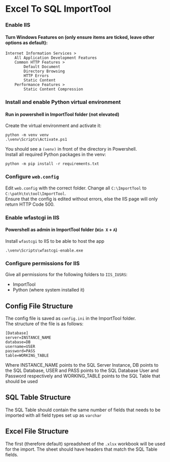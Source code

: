 # Excel To SQL ImportTool
### Enable IIS
#### Turn Windows Features on (only ensure items are ticked, leave other options as default):
```
Internet Information Services >
	All Application Development Features
	Common HTTP Features >
		Default Document
		Directory Browsing
		HTTP Errors
		Static Content
	Performance Features >
		Static Content Compression
```

### Install and enable Python virtual environment
#### Run in powershell in ImportTool folder (not elevated) 
Create the virtual environment and activate it:
```
python -m venv venv
.\venv\Scripts\Activate.ps1
```
You should see a `(venv)` in front of the directory in Powershell. 
<br />
Install all required Python packages in the venv:
```
python -m pip install -r requirements.txt
```

### Configure `web.config`
Edit `web.config` with the correct folder. Change all `C:\ImportTool` to `C:\path\to\tool\ImportTool`. 
<br />
Ensure that the config is edited without errors, else the IIS page will only return HTTP Code 500.

### Enable wfastcgi in IIS
#### Powershell as admin in ImportTool folder (`Win X` + `A`) 
Install `wfastcgi` to IIS to be able to host the app
```
.\venv\Scripts\wfastcgi-enable.exe
```

### Configure permissions for IIS
Give all permissions for the following folders to `IIS_IUSRS`: 
- ImportTool
- Python (where system installed it)

## Config File Structure
The config file is saved as `config.ini` in the ImportTool folder. <br />
The structure of the file is as follows:
```
[Database]
server=INSTANCE_NAME
database=DB
username=USER
password=PASS
table=WORKING_TABLE
```
Where INSTANCE_NAME points to the SQL Server Instance, DB points to the SQL Database, USER and PASS points to the SQL Database User and Password respectively and WORKING_TABLE points to the SQL Table that should be used

## SQL Table Structure
The SQL Table should contain the same number of fields that needs to be imported with all field types set up as `varchar`

## Excel File Structure
The first (therefore default) spreadsheet of the `.xlsx` workbook will be used for the import. The sheet should have headers that match the SQL Table fields.